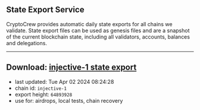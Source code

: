 ## State Export Service
CryptoCrew provides automatic daily state exports for all chains we validate. State export files can be used as genesis files and are a snapshot of the current blockchain state, including all validators, accounts, balances and delegations.

---
**Download: [injective-1 state export](https://dl-eu2.ccvalidators.com/SERVICE/injective/injective-1_export_64893928.json)**
---

- last updated: Tue Apr 02 2024 08:24:28
- chain id: `injective-1`
- export height: `64893928`
- use for: airdrops, local tests, chain recovery
